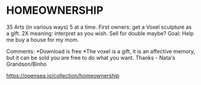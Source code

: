 # HOMEOWNERSHIP

35 Arts (in various ways) 5 at a time.
First owners: get a Voxel sculpture as a gift.
2X meaning: interpret as you wish. Sell for double maybe?
Goal: Help me buy a house for my mom.

Comments: 
*Download is free
*The voxel is a gift, it is an affective memory, but it can be sold you are free to do what you want.
Thanks - Nata's Grandson/Binho

https://opensea.io/collection/homeownership
